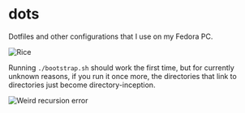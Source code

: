 # dots

Dotfiles and other configurations that I use on my Fedora PC.

![Rice](https://i.imgur.com/28c1P96.png)

Running `./bootstrap.sh` should work the first time, but for currently unknown reasons, if you run it once more, the directories that link to directories just become directory-inception.

![Weird recursion error](https://i.imgur.com/dElYK07.png)
